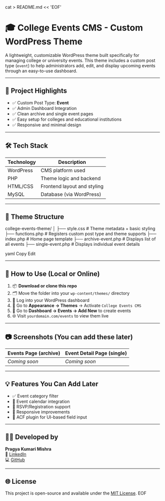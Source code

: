 cat > README.md << 'EOF'
# 🎓 College Events CMS - Custom WordPress Theme

A lightweight, customizable WordPress theme built specifically for managing college or university events. This theme includes a custom post type (`event`) to help administrators add, edit, and display upcoming events through an easy-to-use dashboard.

---

## 📌 Project Highlights

- ✅ Custom Post Type: **Event**
- ✅ Admin Dashboard Integration
- ✅ Clean archive and single event pages
- ✅ Easy setup for colleges and educational institutions
- ✅ Responsive and minimal design

---

## 🛠️ Tech Stack

| Technology | Description                    |
|------------|--------------------------------|
| WordPress  | CMS platform used              |
| PHP        | Theme logic and backend        |
| HTML/CSS   | Frontend layout and styling    |
| MySQL      | Database (via WordPress)       |

---

## 📁 Theme Structure

college-events-theme/
│
├── style.css # Theme metadata + basic styling
├── functions.php # Registers custom post type and theme supports
├── index.php # Home page template
├── archive-event.php # Displays list of all events
├── single-event.php # Displays individual event details

yaml
Copy
Edit

---

## 🚀 How to Use (Local or Online)

1. 📦 **Download or clone this repo**
2. 🗂 Move the folder into your `wp-content/themes/` directory
3. 🧠 Log into your WordPress dashboard
4. 🔧 Go to **Appearance → Themes** → Activate `College Events CMS`
5. 📝 Go to **Dashboard → Events → Add New** to create events
6. 🌐 Visit `yourdomain.com/events` to view them live

---

## 📷 Screenshots (You can add these later)

| Events Page (archive) | Event Detail Page (single) |
|------------------------|----------------------------|
| _Coming soon_          | _Coming soon_              |

---

## 💡 Features You Can Add Later

- ✅ Event category filter
- 📅 Event calendar integration
- 🔔 RSVP/Registration support
- 📱 Responsive improvements
- 🔌 ACF plugin for UI-based field input

---

## 👩‍💻 Developed by

**Pragya Kumari Mishra**  
📎 [LinkedIn](https://www.linkedin.com/in/pragya-kumari-mishra-667b27200/)  
💻 [GitHub](https://github.com/pragyakuumarimishra)

---

## 🌐 License

This project is open-source and available under the [MIT License](LICENSE).
EOF
